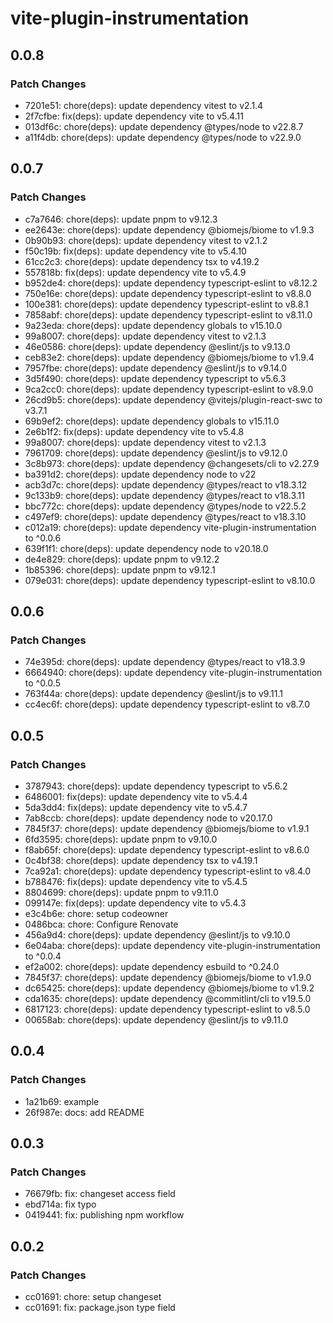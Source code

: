 # vite-plugin-instrumentation

## 0.0.8

### Patch Changes

- 7201e51: chore(deps): update dependency vitest to v2.1.4
- 2f7cfbe: fix(deps): update dependency vite to v5.4.11
- 013df6c: chore(deps): update dependency @types/node to v22.8.7
- a11f4db: chore(deps): update dependency @types/node to v22.9.0

## 0.0.7

### Patch Changes

- c7a7646: chore(deps): update pnpm to v9.12.3
- ee2643e: chore(deps): update dependency @biomejs/biome to v1.9.3
- 0b90b93: chore(deps): update dependency vitest to v2.1.2
- f50c19b: fix(deps): update dependency vite to v5.4.10
- 61cc2c3: chore(deps): update dependency tsx to v4.19.2
- 557818b: fix(deps): update dependency vite to v5.4.9
- b952de4: chore(deps): update dependency typescript-eslint to v8.12.2
- 750e16e: chore(deps): update dependency typescript-eslint to v8.8.0
- 100e381: chore(deps): update dependency typescript-eslint to v8.8.1
- 7858abf: chore(deps): update dependency typescript-eslint to v8.11.0
- 9a23eda: chore(deps): update dependency globals to v15.10.0
- 99a8007: chore(deps): update dependency vitest to v2.1.3
- 46e0586: chore(deps): update dependency @eslint/js to v9.13.0
- ceb83e2: chore(deps): update dependency @biomejs/biome to v1.9.4
- 7957fbe: chore(deps): update dependency @eslint/js to v9.14.0
- 3d5f490: chore(deps): update dependency typescript to v5.6.3
- 9ca2cc0: chore(deps): update dependency typescript-eslint to v8.9.0
- 26cd9b5: chore(deps): update dependency @vitejs/plugin-react-swc to v3.7.1
- 69b9ef2: chore(deps): update dependency globals to v15.11.0
- 2e6b1f2: fix(deps): update dependency vite to v5.4.8
- 99a8007: chore(deps): update dependency vitest to v2.1.3
- 7961709: chore(deps): update dependency @eslint/js to v9.12.0
- 3c8b973: chore(deps): update dependency @changesets/cli to v2.27.9
- ba391d2: chore(deps): update dependency node to v22
- acb3d7c: chore(deps): update dependency @types/react to v18.3.12
- 9c133b9: chore(deps): update dependency @types/react to v18.3.11
- bbc772c: chore(deps): update dependency @types/node to v22.5.2
- c497ef9: chore(deps): update dependency @types/react to v18.3.10
- c012a19: chore(deps): update dependency vite-plugin-instrumentation to ^0.0.6
- 639f1f1: chore(deps): update dependency node to v20.18.0
- de4e829: chore(deps): update pnpm to v9.12.2
- 1b85396: chore(deps): update pnpm to v9.12.1
- 079e031: chore(deps): update dependency typescript-eslint to v8.10.0

## 0.0.6

### Patch Changes

- 74e395d: chore(deps): update dependency @types/react to v18.3.9
- 6664940: chore(deps): update dependency vite-plugin-instrumentation to ^0.0.5
- 763f44a: chore(deps): update dependency @eslint/js to v9.11.1
- cc4ec6f: chore(deps): update dependency typescript-eslint to v8.7.0

## 0.0.5

### Patch Changes

- 3787943: chore(deps): update dependency typescript to v5.6.2
- 6486001: fix(deps): update dependency vite to v5.4.4
- 5da3dd4: fix(deps): update dependency vite to v5.4.7
- 7ab8ccb: chore(deps): update dependency node to v20.17.0
- 7845f37: chore(deps): update dependency @biomejs/biome to v1.9.1
- 6fd3595: chore(deps): update pnpm to v9.10.0
- f8ab65f: chore(deps): update dependency typescript-eslint to v8.6.0
- 0c4bf38: chore(deps): update dependency tsx to v4.19.1
- 7ca92a1: chore(deps): update dependency typescript-eslint to v8.4.0
- b788476: fix(deps): update dependency vite to v5.4.5
- 8804699: chore(deps): update pnpm to v9.11.0
- 099147e: fix(deps): update dependency vite to v5.4.3
- e3c4b6e: chore: setup codeowner
- 0486bca: chore: Configure Renovate
- 456a9d4: chore(deps): update dependency @eslint/js to v9.10.0
- 6e04aba: chore(deps): update dependency vite-plugin-instrumentation to ^0.0.4
- ef2a002: chore(deps): update dependency esbuild to ^0.24.0
- 7845f37: chore(deps): update dependency @biomejs/biome to v1.9.0
- dc65425: chore(deps): update dependency @biomejs/biome to v1.9.2
- cda1635: chore(deps): update dependency @commitlint/cli to v19.5.0
- 6817123: chore(deps): update dependency typescript-eslint to v8.5.0
- 00658ab: chore(deps): update dependency @eslint/js to v9.11.0

## 0.0.4

### Patch Changes

- 1a21b69: example
- 26f987e: docs: add README

## 0.0.3

### Patch Changes

- 76679fb: fix: changeset access field
- ebd714a: fix typo
- 0419441: fix: publishing npm workflow

## 0.0.2

### Patch Changes

- cc01691: chore: setup changeset
- cc01691: fix: package.json type field
